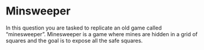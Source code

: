 # Minsweeper
In this question you are tasked to replicate an old game called “minesweeper”. Minesweeper is a game where mines are hidden in a grid of squares and the goal is to expose all the safe squares.
